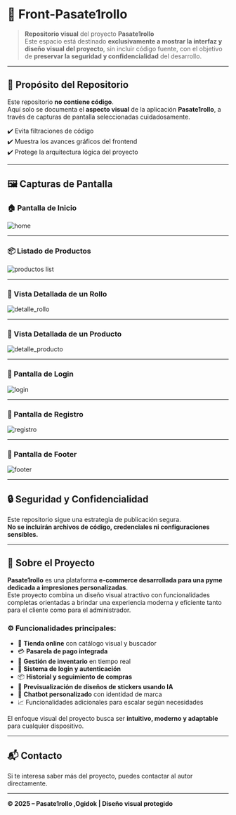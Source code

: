 # 🧻 Front-Pasate1rollo

> **Repositorio visual** del proyecto **Pasate1rollo**  
> Este espacio está destinado **exclusivamente a mostrar la interfaz y diseño visual del proyecto**, sin incluir código fuente, con el objetivo de **preservar la seguridad y confidencialidad** del desarrollo.

---

## 🎯 Propósito del Repositorio

Este repositorio **no contiene código**.  
Aquí solo se documenta el **aspecto visual** de la aplicación **Pasate1rollo**, a través de capturas de pantalla seleccionadas cuidadosamente.

✔️ Evita filtraciones de código  
✔️ Muestra los avances gráficos del frontend  
✔️ Protege la arquitectura lógica del proyecto

---

## 🖼️ Capturas de Pantalla

### 🏠 Pantalla de Inicio
![home](https://github.com/user-attachments/assets/b4b67e53-aeb2-427d-8098-edf0d23e50dc)

---
### 📦 Listado de Productos
![productos list](https://github.com/user-attachments/assets/f3d9d6f4-227b-4e97-bf36-0a9892671723)

---
### 📜 Vista Detallada de un Rollo
![detalle_rollo](https://github.com/user-attachments/assets/35ea90a8-deb1-4c5b-ac1f-ac5f77b6ccfe)


---
### 📜 Vista Detallada de un Producto
![detalle_producto](https://github.com/user-attachments/assets/32ae7ab0-c837-4a0a-8d9c-532fd88a5747)

---


### 🔐 Pantalla de Login
![login](https://github.com/user-attachments/assets/9e5eb75f-1810-4287-b84f-fd2afe4ba5b8)

---

### 📝 Pantalla de Registro
![registro](https://github.com/user-attachments/assets/1389aeaa-af43-4b95-b4ea-9b6f4b8699be)

---
### 📝 Pantalla de Footer
![footer](https://github.com/user-attachments/assets/53b42f8b-1733-41be-9c12-502dfb180f31)

---

## 🔒 Seguridad y Confidencialidad

Este repositorio sigue una estrategia de publicación segura.  
**No se incluirán archivos de código, credenciales ni configuraciones sensibles.**

---

## 🧠 Sobre el Proyecto

**Pasate1rollo** es una plataforma **e-commerce desarrollada para una pyme dedicada a impresiones personalizadas**.  
Este proyecto combina un diseño visual atractivo con funcionalidades completas orientadas a brindar una experiencia moderna y eficiente tanto para el cliente como para el administrador.

### ⚙️ Funcionalidades principales:

- 🛒 **Tienda online** con catálogo visual y buscador  
- 💳 **Pasarela de pago integrada**  
- 🧾 **Gestión de inventario** en tiempo real  
- 🔐 **Sistema de login y autenticación**  
- 📦 **Historial y seguimiento de compras**  
- 🧠 **Previsualización de diseños de stickers usando IA**  
- 🤖 **Chatbot personalizado** con identidad de marca  
- 📈 Funcionalidades adicionales para escalar según necesidades

El enfoque visual del proyecto busca ser **intuitivo, moderno y adaptable** para cualquier dispositivo.

---

## 📬 Contacto

Si te interesa saber más del proyecto, puedes contactar al autor directamente.

---

**© 2025 – Pasate1rollo ,Ogidok | Diseño visual protegido**

